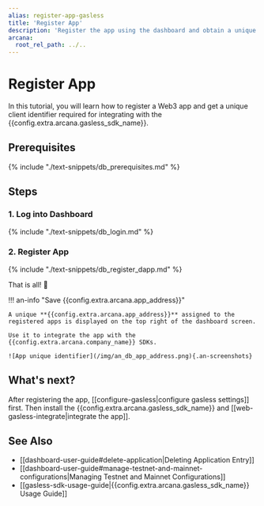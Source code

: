 ```yaml
---
alias: register-app-gasless
title: 'Register App'
description: 'Register the app using the dashboard and obtain a unique clientId. Use clientId to integrate the app with the Arcana SDKs.'
arcana:
  root_rel_path: ../..
---
```


# Register App

In this tutorial, you will learn how to register a Web3 app and get a unique client identifier required for integrating with the {{config.extra.arcana.gasless_sdk_name}}.

## Prerequisites

{% include "./text-snippets/db_prerequisites.md" %}

## Steps

### 1. Log into Dashboard

{% include "./text-snippets/db_login.md" %}

### 2. Register App

{% include "./text-snippets/db_register_dapp.md" %}

That is all! 🎉

!!! an-info "Save {{config.extra.arcana.app_address}}"

    A unique **{{config.extra.arcana.app_address}}** assigned to the registered apps is displayed on the top right of the dashboard screen. 
    
    Use it to integrate the app with the {{config.extra.arcana.company_name}} SDKs.

    ![App unique identifier](/img/an_db_app_address.png){.an-screenshots}

## What's next?

After registering the app, [[configure-gasless|configure gasless settings]] first. Then install the {{config.extra.arcana.gasless_sdk_name}} and [[web-gasless-integrate|integrate the app]].

## See Also

* [[dashboard-user-guide#delete-application|Deleting Application Entry]]
* [[dashboard-user-guide#manage-testnet-and-mainnet-configurations|Managing Testnet and Mainnet Configurations]]
* [[gasless-sdk-usage-guide|{{config.extra.arcana.gasless_sdk_name}} Usage Guide]]